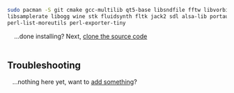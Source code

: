 ```bash
sudo pacman -S git cmake gcc-multilib qt5-base libsndfile fftw libvorbis lame \
libsamplerate libogg wine stk fluidsynth fltk jack2 sdl alsa-lib portaudio \
perl-list-moreutils perl-exporter-tiny
```
&nbsp;&nbsp;&nbsp;&nbsp;...done installing?  Next, [clone the source code](Compiling#clone-source-code)
<br><!-- End Section--><br>


## Troubleshooting

&nbsp;&nbsp;&nbsp;...nothing here yet, want to [add something](dependencies-opensuse/_edit)?